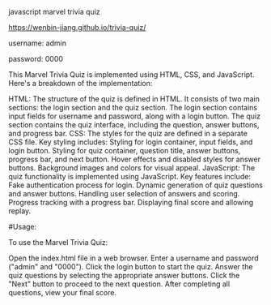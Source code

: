 javascript marvel trivia quiz 

https://wenbin-jiang.github.io/trivia-quiz/

username: admin


password: 0000


This Marvel Trivia Quiz is implemented using HTML, CSS, and JavaScript. Here's a breakdown of the implementation:

HTML: The structure of the quiz is defined in HTML. It consists of two main sections: the login section and the quiz section.
The login section contains input fields for username and password, along with a login button.
The quiz section contains the quiz interface, including the question, answer buttons, and progress bar.
CSS: The styles for the quiz are defined in a separate CSS file. Key styling includes:
Styling for login container, input fields, and login button.
Styling for quiz container, question title, answer buttons, progress bar, and next button.
Hover effects and disabled styles for answer buttons.
Background images and colors for visual appeal.
JavaScript: The quiz functionality is implemented using JavaScript. Key features include:
Fake authentication process for login.
Dynamic generation of quiz questions and answer buttons.
Handling user selection of answers and scoring.
Progress tracking with a progress bar.
Displaying final score and allowing replay.

#Usage:

To use the Marvel Trivia Quiz:

Open the index.html file in a web browser.
Enter a username and password ("admin" and "0000").
Click the login button to start the quiz.
Answer the quiz questions by selecting the appropriate answer buttons.
Click the "Next" button to proceed to the next question.
After completing all questions, view your final score.
